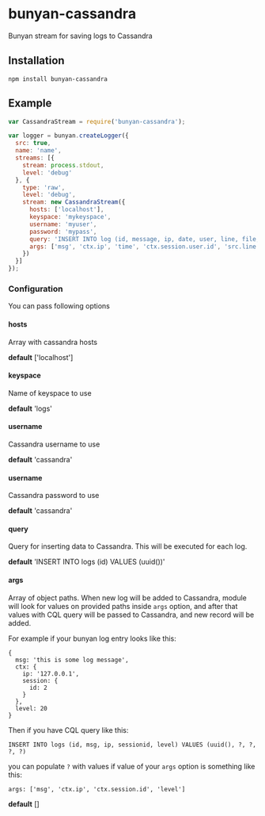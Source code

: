 bunyan-cassandra
================

Bunyan stream for saving logs to Cassandra

## Installation
```shell
npm install bunyan-cassandra
```

## Example
```Javascript
var CassandraStream = require('bunyan-cassandra');

var logger = bunyan.createLogger({
  src: true,
  name: 'name',
  streams: [{
    stream: process.stdout,
    level: 'debug'
  }, {
    type: 'raw',
    level: 'debug',
    stream: new CassandraStream({
      hosts: ['localhost'],
      keyspace: 'mykeyspace',
      username: 'myuser',
      password: 'mypass',
      query: 'INSERT INTO log (id, message, ip, date, user, line, file, func) VALUES(uuid(), ?, ?, ?, ?, ?, ?, ?)',
      args: ['msg', 'ctx.ip', 'time', 'ctx.session.user.id', 'src.line', 'src.file', 'src.func']
    })
  }]
});
```

### Configuration

You can pass following options

#### hosts
Array with cassandra hosts

**default** ['localhost']

#### keyspace
Name of keyspace to use

**default** 'logs'

#### username
Cassandra username to use

**default** 'cassandra'

#### username
Cassandra password to use

**default** 'cassandra'

#### query
Query for inserting data to Cassandra. 
This will be executed for each log.

**default** 'INSERT INTO logs (id) VALUES (uuid())'

#### args
Array of object paths. When new log will be added to Cassandra, module will look
for values on provided paths inside ``args`` option, and after that values with
CQL query will be passed to Cassandra, and new record will be added.

For example if your bunyan log entry looks like this:
```
{
  msg: 'this is some log message',
  ctx: {
    ip: '127.0.0.1',
    session: {
      id: 2
    }
  },
  level: 20
}
```

Then if you have CQL query like this:
```
INSERT INTO logs (id, msg, ip, sessionid, level) VALUES (uuid(), ?, ?, ?, ?)
```
you can populate ``?`` with values if value of your ``args`` option is something like this:
```
args: ['msg', 'ctx.ip', 'ctx.session.id', 'level']
```

**default** []
